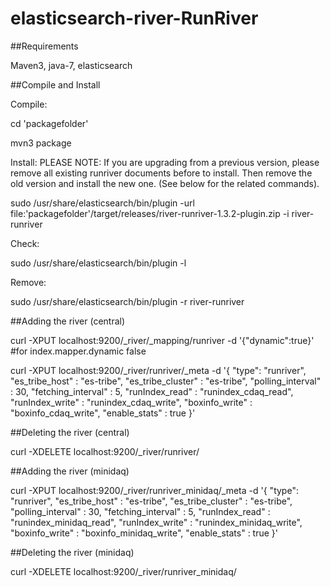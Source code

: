 elasticsearch-river-RunRiver
==========================

##Requirements

Maven3, java-7, elasticsearch

##Compile and Install

Compile:

cd 'packagefolder'

mvn3 package

Install:
PLEASE NOTE: If you are upgrading from a previous version, please remove all existing runriver documents before to install. Then remove the old version and install the new one. (See below for the related commands).

sudo /usr/share/elasticsearch/bin/plugin -url file:'packagefolder'/target/releases/river-runriver-1.3.2-plugin.zip -i river-runriver

Check:

sudo /usr/share/elasticsearch/bin/plugin  -l

Remove:

sudo /usr/share/elasticsearch/bin/plugin  -r river-runriver


##Adding the river (central)

curl -XPUT localhost:9200/_river/_mapping/runriver -d '{"dynamic":true}'  #for index.mapper.dynamic false

curl -XPUT localhost:9200/_river/runriver/_meta -d '{
    "type": "runriver",
    "es_tribe_host" : "es-tribe",
    "es_tribe_cluster" : "es-tribe",
    "polling_interval" : 30,
    "fetching_interval" : 5,
    "runIndex_read" : "runindex_cdaq_read",
    "runIndex_write" : "runindex_cdaq_write",
    "boxinfo_write" : "boxinfo_cdaq_write",
    "enable_stats"  : true
}'

##Deleting the river (central)

curl -XDELETE localhost:9200/_river/runriver/

##Adding the river (minidaq)

curl -XPUT localhost:9200/_river/runriver_minidaq/_meta -d '{
    "type": "runriver",
    "es_tribe_host" : "es-tribe",
    "es_tribe_cluster" : "es-tribe",
    "polling_interval" : 30,
    "fetching_interval" : 5,
    "runIndex_read" : "runindex_minidaq_read",
    "runIndex_write" : "runindex_minidaq_write",
    "boxinfo_write" : "boxinfo_minidaq_write",
    "enable_stats" : true 
}'

##Deleting the river (minidaq)

curl -XDELETE localhost:9200/_river/runriver_minidaq/

